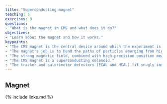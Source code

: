 ```yaml
---
title: "Superconducting magnet"
teaching: 5
exercises: 0
questions:
- "What is the magnet in CMS and what does it do?"
objectives:
- "Learn about the magnet and how it works."
keypoints:
- "The CMS magnet is the central device around which the experiment is built, with a 3.7 Tesla magnetic field."
- "The magnet's job is to bend the paths of particles emerging from high-energy collisions."
- "The strong magnetic field, combined with high-precision position measurements in the tracker and muon detectors, this allows accurate measurement of the momentum of even high-energy particles."
- "The CMS magnet is a superconducting solenoid."  
- "The tracker and calorimeter detectors (ECAL and HCAL) fit snugly inside the magnet."
---
```

## Magnet




{% include links.md %}
